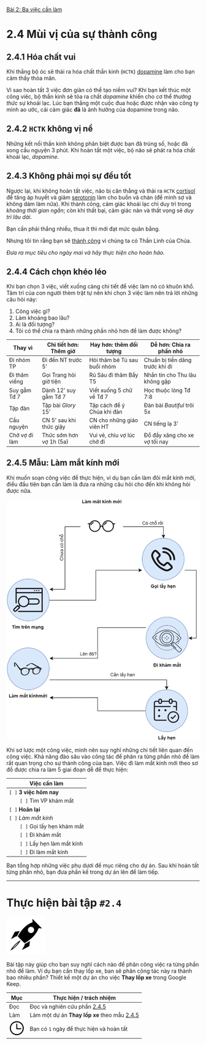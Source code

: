 [Bài 2: Ba việc cần làm](README.md)

# 2.4 Mùi vị của sự thành công

## 2.4.1 Hóa chất vui

Khi thắng bộ óc sẽ thải ra hóa chất thần kinh (`HCTK`) [dopamine] làm cho bạn cảm thấy thỏa mãn.

Vì sao hoàn tất 3 việc đơn giản có thể tạo niềm vui?
Khi bạn kết thúc một công viêc, bộ thần kinh sẽ tỏa ra chất _dopamine_ khiến cho cơ thể _thưởng thức_ sự khoái lạc.
Lúc bạn thắng một cuộc đua hoặc được nhận vào công ty mình ao ước, cái cảm giác **đã** là ảnh hưởng của dopamine trong não.

## 2.4.2 `HCTK` không vị nể

Những kết nối thần kinh không phân biệt được bạn đã trúng số, hoặc đã xong cầu nguyện 3 phút.
Khi hoàn tất một việc, bộ não sẽ phát ra hóa chất khoái lạc, _dopamine_.

## 2.4.3 Không phải mọi sự đều tốt

Ngược lại, khi không hoàn tất việc, não bị căn thẳng và thải ra `HCTK` [cortisol] để tăng áp huyết và giảm [serotonin] làm cho buồn và chán (để mình sợ và không dám làm nữa).
Khi thành công, cảm giác khoái lạc chỉ duy trì trong _khoảng thời gian ngắn_; còn khi thất bại, cảm giác nản và thất vọng sẽ _duy trì lâu dài_. 

Bạn cần phải thắng nhiều, thua ít thì mới đạt mức quân bằng.

Nhưng tôi tin rằng bạn sẽ [thành công][1 Cô-rinh-tô 15:57] vì chúng ta có Thần Linh của Chúa. 

*Đưa ra mục tiêu cho ngày mai và hãy thực hiện cho hoàn hảo.*

## 2.4.4 Cách chọn khéo léo

Khi bạn chọn 3 việc, viết xuống càng chi tiết để việc làm nó có khuôn khổ.
Tâm trí của con người thèm trật tự nên khi chọn 3 việc làm nên trả lời những câu hỏi này:

1. Công việc gì?
2. Làm khoảng bao lâu?
3. Ai là đối tượng?
4. Tôi có thể chia ra thành những phần nhỏ hơn để làm được không?

| Thay vì        | Chi tiết hơn: Thêm giờ   | Hay hơn: thêm đối tượng      | Dễ hơn: Chia ra phần nhỏ        |
|--------------- | ------------------------ | ---------------------------- | ------------------------------- |
| Đi nhóm TP     | Đi đến NT trước 5'       | Hỏi thăm bé Tú sau buổi nhóm | Chuẩn bị tiền dâng trước khi đi |
| Đi thăm viếng  | Gọi Trang hỏi giờ tiện   | Rủ Sáu đi thăm Bẩy T5        | Nhắn tin cho Thu lâu không gặp  |
| Suy gẫm Tđ 7   | Dành 12' suy gẫm Tđ 7    | Viết xuống 5 chữ về Tđ 7     | Học thuộc lòng Tđ 7:8           |
| Tập đàn        | Tập bài _Glory_ 15'      | Tập cách để ý Chúa khi đàn   | Đàn bài _Bautiful_ trôi 5x      |
| Cầu nguyện     | CN 5' sau khi thức giậy  | CN cho những giáo viên HT    | CN tiếng lạ 3'                  |
| Chở vợ đi làm  | Thức sớm hơn vợ 1h (5a)  | Vui vẻ, chìu vợ lúc chở đi   | Đổ đầy xăng cho xe vợ tối nay   |


## 2.4.5 Mẫu: Làm mắt kính mới

Khi muốn soạn công việc để thực hiện, ví dụ bạn cần làm đôi mắt kính mới, điều đầu tiên bạn cần làm là đưa ra những câu hỏi cho đến khi không hỏi được nữa.

![Hỏi cho hết](c2-graph-eyeglasses.png)

Khi sơ lược một công việc, mình nên suy nghĩ những chi tiết liên quan đến công việc.
Khả năng đào sâu vào công tác để phân ra từng phần nhỏ để làm rất quan trọng cho sự thành công của bạn.
Việc đi làm mắt kính mới theo sơ đồ được chia ra làm 5 giai đoạn dễ để thực hiện:

| Việc cần làm                 |
| ---------------------------- |
| `[ ]` **3 việc hôm nay**     |
|   `[ ]` Tìm VP khám mắt      |
| `[ ]` **Hoãn lại**           |
| `[ ]` _Làm mắt kính_         |
|   `[ ]` Gọi lấy hẹn khám mắt |
|   `[ ]` Đi khám mắt          |
|   `[ ]` Lấy hẹn làm mắt kính |
|   `[ ]` Đi làm mắt kính      |

Bạn tổng hợp những việc phụ dươi đề mục riêng cho dự án.
Sau khi hoàn tất từng phần nhỏ, bạn đưa phần kế trong dự án lên để làm tiếp.

----

# Thực hiện bài tập `#2.4`

<img src="../../icons/flying-bottle.svg" width="100">

Bài tập này giúp cho bạn suy nghĩ cách nào để phân công việc ra từng phần nhỏ để làm.
Ví dụ bạn cần thay lốp xe, ban sẽ phân công tác này ra thành bao nhiêu phần?
Thiết kế một dự án cho việc __Thay lốp xe__ trong Google Keep.

| Mục | Thực hiện / trách nhiệm |
| --- | --- |
| Đọc | Đọc và nghiên cứu phần [2.4.5] |
| Làm | Làm một dự án __Thay lốp xe__ theo mẫu [2.4.5] |
| <img src="../../icons/icon-time.svg" width="40"/> | Bạn có `1` ngày để thực hiện và hoàn tất |

[1 Cô-rinh-tô 15:57]: https://twosparro.ws/bible/cadman.1co.15.57
[dopamine]: https://vi.wikipedia.org/wiki/Dopamine
[cortisol]: https://vi.wikipedia.org/wiki/Cortisol
[serotonin]: https://vi.wikipedia.org/wiki/Serotonin

[2.4.5]: section-4.md#245-m%E1%BA%ABu-l%C3%A0m-m%E1%BA%AFt-ki%E1%BA%BFng-m%E1%BB%9Bi
